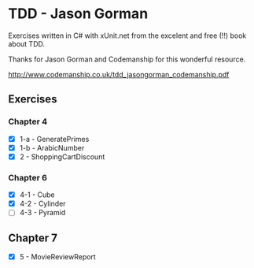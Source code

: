 # TDD - Jason Gorman

Exercises written in C# with xUnit.net from the excelent and free (!!) book about TDD.

Thanks for Jason Gorman and Codemanship for this wonderful resource.

http://www.codemanship.co.uk/tdd_jasongorman_codemanship.pdf


## Exercises

### Chapter 4

- [x] 1-a - GeneratePrimes
- [x] 1-b - ArabicNumber
- [x] 2 - ShoppingCartDiscount

### Chapter 6

- [x] 4-1 - Cube
- [x] 4-2 - Cylinder
- [ ] 4-3 - Pyramid

## Chapter 7

- [x] 5 - MovieReviewReport
